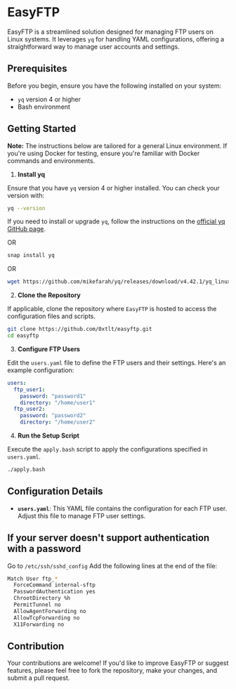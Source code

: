 # EasyFTP

EasyFTP is a streamlined solution designed for managing FTP users on Linux systems. It leverages `yq` for handling YAML configurations, offering a straightforward way to manage user accounts and settings.

## Prerequisites

Before you begin, ensure you have the following installed on your system:

- `yq` version 4 or higher
- Bash environment

## Getting Started

**Note:** The instructions below are tailored for a general Linux environment. If you're using Docker for testing, ensure you're familiar with Docker commands and environments.

1. **Install yq**

Ensure that you have `yq` version 4 or higher installed. You can check your version with:

```sh
yq --version
```

If you need to install or upgrade `yq`, follow the instructions on the [official yq GitHub page](https://github.com/mikefarah/yq).

OR

```sh
snap install yq
```

OR

```sh
wget https://github.com/mikefarah/yq/releases/download/v4.42.1/yq_linux_amd64 -O /usr/bin/yq && chmod +x /usr/bin/yq
```

2. **Clone the Repository**

If applicable, clone the repository where `EasyFTP` is hosted to access the configuration files and scripts.

```sh
git clone https://github.com/0xtlt/easyftp.git
cd easyftp
```

3. **Configure FTP Users**

Edit the `users.yaml` file to define the FTP users and their settings. Here's an example configuration:

```yaml
users:
  ftp_user1:
    password: "password1"
    directory: "/home/user1"
  ftp_user2:
    password: "password2"
    directory: "/home/user2"
```

4. **Run the Setup Script**

Execute the `apply.bash` script to apply the configurations specified in `users.yaml`.

```sh
./apply.bash
```

## Configuration Details

- **`users.yaml`**: This YAML file contains the configuration for each FTP user. Adjust this file to manage FTP user settings.

## If your server doesn't support authentication with a password

Go to `/etc/ssh/sshd_config`
Add the following lines at the end of the file:

```sh
Match User ftp_*
  ForceCommand internal-sftp
  PasswordAuthentication yes
  ChrootDirectory %h
  PermitTunnel no
  AllowAgentForwarding no
  AllowTcpForwarding no
  X11Forwarding no
```

## Contribution

Your contributions are welcome! If you'd like to improve EasyFTP or suggest features, please feel free to fork the repository, make your changes, and submit a pull request.

